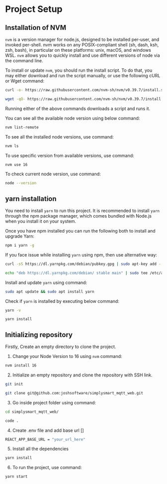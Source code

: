 # Project Setup

## Installation of NVM

`nvm` is a version manager for node.js, designed to be installed per-user, and invoked per-shell. nvm works on any POSIX-compliant shell (sh, dash, ksh, zsh, bash), in particular on these platforms: unix, macOS, and windows WSL.
`nvm` allows you to quickly install and use different versions of node via the command line.

To install or update `nvm`, you should run the install script. To do that, you may either download and run the script manually, or use the following cURL or Wget command:

```sh
curl -o- https://raw.githubusercontent.com/nvm-sh/nvm/v0.39.7/install.sh | bash

wget -qO- https://raw.githubusercontent.com/nvm-sh/nvm/v0.39.7/install.sh | bash
```

Running either of the above commands downloads a script and runs it.

You can see all the available node version using below command:

```sh
nvm list-remote
```

To see all the installed node versions, use command:

```sh
nvm ls
```

To use specific version from available versions, use command:

```sh
nvm use 16
```

To check current node version, use command:

```sh
node --version
```

## yarn installation

You need to install `yarn` to run this project.
It is recommended to install `yarn` through the npm package manager, which comes bundled with Node.js when you install it on your system.

Once you have npm installed you can run the following both to install and upgrade Yarn:

```sh
npm i yarn -g
```

If you face issue while installing `yarn` using npm, then use alternative way:

```sh
curl -sS https://dl.yarnpkg.com/debian/pubkey.gpg | sudo apt-key add -

echo "deb https://dl.yarnpkg.com/debian/ stable main" | sudo tee /etc/apt/sources.list.d/yarn.list
```

Install and update `yarn` using command:

```sh
sudo apt update && sudo apt install yarn
```

Check if `yarn` is installed by executing below command:

```sh
yarn -v

yarn install
```

## Initializing repository

Firstly, Create an empty directory to clone the project.

1.  Change your Node Version to 16 using `nvm` command:

```sh
nvm install 16
```

2.  Initialize an empty repository and clone the repository with SSH link.

```sh
git init

git clone git@github.com:joshsoftware/simplysmart_mqtt_web.git
```

3.  Go inside project folder using command:

```sh
cd simplysmart_mqtt_web/

code .
```

4.  Create .env file and add base url []

```sh
REACT_APP_BASE_URL = "your_url_here"
```

5.  Install all the dependencies

```sh
yarn install
```

6.  To run the project, use command:

```sh
yarn start
```
